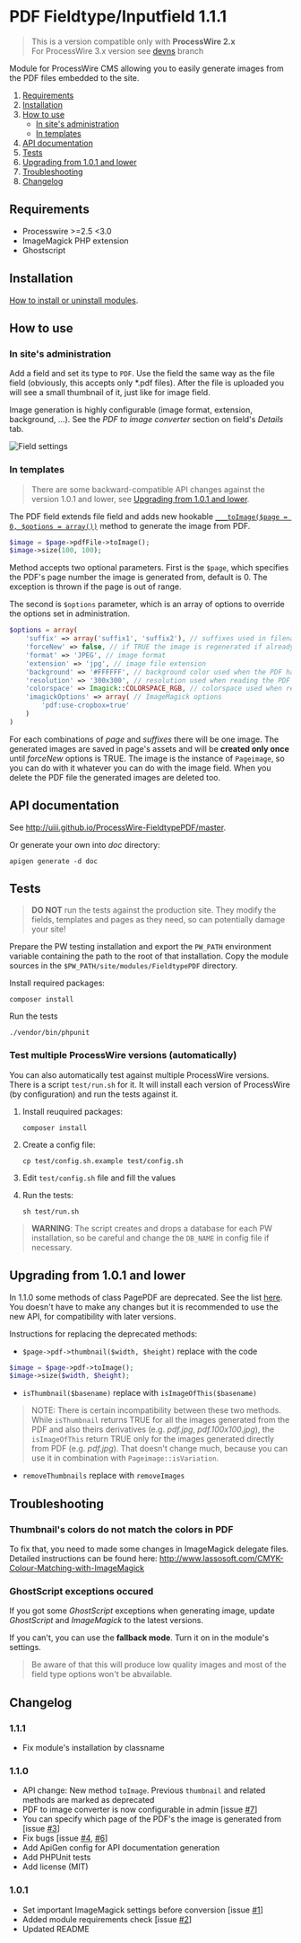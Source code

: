 # PDF Fieldtype/Inputfield 1.1.1

> This is a version compatible only with **ProcessWire 2.x**  
> For ProcessWire 3.x version see [devns](https://github.com/uiii/ProcessWire-FieldtypePDF/tree/devns) branch

Module for ProcessWire CMS allowing you to easily generate images from the PDF files embedded to the site.

1. [Requirements](#requirements)
2. [Installation](#installation)
3. [How to use](#how-to-use)
	- [In site's administration](#in-sites-administration)
	- [In templates](#in-templates)
4. [API documentation](#api-documentation)
5. [Tests](#tests)
6. [Upgrading from 1.0.1 and lower](#upgrading-from-101-and-lower)
7. [Troubleshooting](#troubleshooting)
8. [Changelog](#changelog)

## Requirements

- Processwire >=2.5 <3.0
- ImageMagick PHP extension
- Ghostscript

## Installation

[How to install or uninstall modules](http://modules.processwire.com/install-uninstall/).

## How to use

### In site's administration

Add a field and set its type to `PDF`.
Use the field the same way as the file field (obviously, this accepts only \*.pdf files).
After the file is uploaded you will see a small thumbnail of it, just like for image field.

Image generation is highly configurable (image format, extension, background, ...). See the *PDF to image converter* section on field's *Details* tab.

![Field settings](http://i.imgbox.com/xP1dt37q)

### In templates

> There are some backward-compatible API changes against the version 1.0.1 and lower, see [Upgrading from 1.0.1 and lower](#upgrading-from-101-and-lower).

The PDF field extends file field and adds new hookable [`___toImage($page = 0, $options = array())`](http://uiii.github.io/ProcessWire-FieldtypePDF/dev/class-FieldtypePDF.PagePDF.html#____toImage) method to generate the image from PDF.

```php
$image = $page->pdfFile->toImage();
$image->size(100, 100);
```
Method accepts two optional parameters. First is the `$page`, which specifies the PDF's page number the image is generated from, default is 0. The exception is thrown if the page is out of range.

The second is `$options` parameter, which is an array of options to override the options set in administration.
```php
$options = array(
	'suffix' => array('suffix1', 'suffix2'), // suffixes used in filename
	'forceNew' => false, // if TRUE the image is regenerated if already exists
	'format' => 'JPEG', // image format
	'extension' => 'jpg', // image file extension
	'background' => '#FFFFFF', // background color used when the PDF has transparent background
	'resolution' => '300x300', // resolution used when reading the PDF
	'colorspace' => Imagick::COLORSPACE_RGB, // colorspace used when reading the PDF
	'imagickOptions' => array( // ImageMagick options
		'pdf:use-cropbox=true'
	)
)
```

For each combinations of *page* and *suffixes* there will be one image. The generated images are saved in page's assets and will be **created only once** until *forceNew* options is TRUE. The image is the instance of `Pageimage`, so you can do with it whatever you can do with the image field. When you delete the PDF file the generated images are deleted too.

## API documentation

See http://uiii.github.io/ProcessWire-FieldtypePDF/master.

Or generate your own into *doc* directory:
```
apigen generate -d doc
```

## Tests

> **DO NOT** run the tests against the production site. They modify the fields, templates and pages as they need, so can potentially damage your site!

Prepare the PW testing installation and export the `PW_PATH` environment variable containing the path to the root of that installation. Copy the module sources in the `$PW_PATH/site/modules/FieldtypePDF` directory.

Install required packages:
```
composer install
```

Run the tests
```
./vendor/bin/phpunit
```

### Test multiple ProcessWire versions (automatically)

You can also automatically test against multiple ProcessWire versions. There is a script `test/run.sh` for it. It will install each version of ProcessWire (by configuration) and run the tests against it.

1. Install reuquired packages:

	```
	composer install
	```
2. Create a config file:

	```
	cp test/config.sh.example test/config.sh
	```
3. Edit `test/config.sh` file and fill the values
4. Run the tests:

	```
	sh test/run.sh
	```

> **WARNING**: The script creates and drops a database for each PW installation, so be careful and change the `DB_NAME` in config file if necessary.

## Upgrading from 1.0.1 and lower

In 1.1.0 some methods of class PagePDF are deprecated. See the list [here](http://uiii.github.io/ProcessWire-FieldtypePDF/dev/deprecated.html). You doesn't have to make any changes but it is recommended to use the new API, for compatibility with later versions.

Instructions for replacing the deprecated methods:

- `$page->pdf->thumbnail($width, $height)` replace with the code

```php
$image = $page->pdf->toImage();
$image->size($width, $height);
```

- `isThumbnail($basename)` replace with `isImageOfThis($basename)`

> NOTE: There is certain incompatibility between these two methods. While `isThumbnail` returns TRUE for all the images generated from the PDF and also theirs derivatives (e.g. *pdf.jpg*, *pdf.100x100.jpg*), the `isImageOfThis` return TRUE only for the images generated directly from PDF (e.g. *pdf.jpg*). That doesn't change much, because you can use it in combination with `Pageimage::isVariation`.

- `removeThumbnails` replace with `removeImages`

## Troubleshooting

### Thumbnail's colors do not match the colors in PDF

To fix that, you need to made some changes in ImageMagick delegate files. Detailed instructions can be found here: http://www.lassosoft.com/CMYK-Colour-Matching-with-ImageMagick

### GhostScript exceptions occured

If you got some *GhostScript* exceptions when generating image, update *GhostScript* and *ImageMagick* to the latest versions.

If you can't, you can use the **fallback mode**. Turn it on in the module's settings.
> Be aware of that this will produce low quality images and most of the field type options won't be abvailable.

## Changelog

### 1.1.1

- Fix module's installation by classname

### 1.1.0

- API change: New method `toImage`. Previous `thumbnail` and related methods are marked as deprecated
- PDF to image converter is now configurable in admin [issue [#7](https://github.com/uiii/ProcessWire-FieldtypePDF/issues/7)]
- You can specify which page of the PDF's the image is generated from [issue [#3](https://github.com/uiii/ProcessWire-FieldtypePDF/issues/3)]
- Fix bugs [issue [#4](https://github.com/uiii/ProcessWire-FieldtypePDF/issues/4), [#6](https://github.com/uiii/ProcessWire-FieldtypePDF/issues/6)]
- Add ApiGen config for API documentation generation
- Add PHPUnit tests
- Add license (MIT)

### 1.0.1

- Set important ImageMagick settings before conversion  [issue [#1](https://github.com/uiii/ProcessWire-FieldtypePDF/issues/1)]
- Added module requirements check [issue [#2](https://github.com/uiii/ProcessWire-FieldtypePDF/issues/2)]
- Updated README
